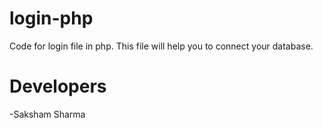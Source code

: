 # login-php
Code for login file in php. This file will help you to connect your database.
# Developers
-Saksham Sharma


